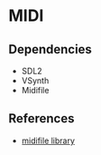 # MIDI

## Dependencies

- SDL2
- VSynth
- Midifile

## References

- [midifile library](https://github.com/craigsapp/midifile)
